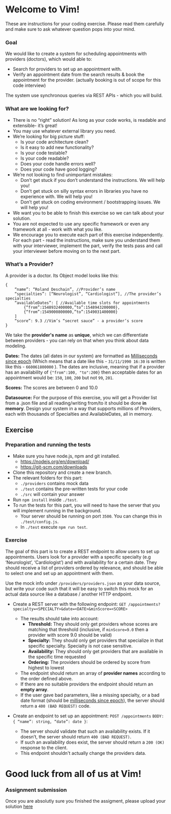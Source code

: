 # Welcome to Vim!

These are instructions for your coding exercise. Please read them carefully and make sure to ask whatever question pops into your mind.

### Goal

We would like to create a system for scheduling appointments with providers (doctors), which would able to:

- Search for providers to set up an appointment with.
- Verify an appointment date from the search results & book the appointment for the provider. (actually booking is out of scope for this code interview)

The system use synchronous queries via REST APIs - which you will build.

### What are we looking for?

- There is no “right” solution! As long as your code works, is readable and extensible- it’s great!
- You may use whatever external library you need.
- We’re looking for big picture stuff:
  - Is your code architecture clean?
  - Is it easy to add new functionality?
  - Is your code testable?
  - Is your code readable?
  - Does your code handle errors well?
  - Does your code have good logging?
- We’re not looking to find unimportant mistakes:
  - Don’t get stuck if you don’t understand the instructions. We will help you!
  - Don’t get stuck on silly syntax errors in libraries you have no experience with. We will help you!
  - Don’t get stuck on coding environment / bootstrapping issues. We will help you!
- We want you to be able to finish this exercise so we can talk about your solution.
- You are not expected to use any specific framework or even any framework at all - work with what you like.
- We encourage you to execute each part of this exercise independently. For each part - read the instructions, make sure you understand them with your interviewer, implement the part, verify the tests pass and call your interviewer before moving on to the next part.

### What’s a Provider?

A provider is a doctor. Its Object model looks like this:

```
{
    “name”: “Roland Deschain”, //Provider’s name
    “specialties”: [“Neurologist”, “Cardiologist”], //The provider’s specialties
    “availableDates”: [ //Available time slots for appointments
        {“from”:1548932400000,”to”:1548943200000},
        {“from”:1549000800000,”to”:1549031400000}
    ]
    “score”: 9.3 //Vim’s “secret sauce” - a provider’s score
}
```

We take the **provider's name** as **unique**, which we can differentiate between providers - you can rely on that when you think about data modeling.

**Dates:** The dates (all dates in our system) are formatted as [Milliseconds since epoch](https://currentmillis.com/?now#unix-timestamp) (Which means that a date like this - `31/11/1990 16:30` is written like this - `660061800000` ).
The dates are inclusive, meaning that if a provider has an availability of `{"from":100, "to":200}` then acceptable dates for an appointment would be: `150`, `100`, `200` but not `99`, `201`.

**Scores:** The scores are between 0 and 10.0

**Datasource:** For the purpose of this exercise, you will get a Provider list from a .json file and all reading/writing from/to it should be done **in memory**. Design your system in a way that supports millions of Providers, each with thousands of Specialties and AvailableDates, all in memory.

## Exercise

### Preparation and running the tests

- Make sure you have node.js, npm and git installed.
  - https://nodejs.org/en/download/
  - https://git-scm.com/downloads
- Clone this repository and create a new branch.
- The relevant folders for this part:
  - `./providers` contains mock data
  - `./test` contains the pre-written tests for your code
  - `./src` will contain your answer
- Run `npm install` inside `./test`.
- To run the tests for this part, you will need to have the server that you will implement running in the background.
  - Your server should be running on port `3500`. You can change this in `./test/config.js`.
  - In `./test` execute `npm run test`.

### Exercise

The goal of this part is to create a REST endpoint to allow users to set up appointments. Users look for a provider with a specific specialty (e.g ‘Neurologist’, ‘Cardiologist’) and with availability for a certain date. They should receive a list of providers ordered by relevance, and should be able to select one and set up an appointment with them.

Use the mock info under `/providers/providers.json` as your data source, but write your code such that it will be easy to switch this mock for an actual data source like a database / another HTTP endpoint.

- Create a REST server with the following endpoint:
  `GET /appointments?specialty=<SPECIALTY>&date=<DATE>&minScore=<SCORE>`

  - The results should take into account:
    - **Threshold:** They should only get providers whose scores are matching that threshold <SCORE> (inclusive, if `minScore=9.0` then a provider with score 9.0 should be valid)
    - **Specialty:** They should only get providers that specialize in that specific specialty. Specialty is not case sensitive.
    - **Availability:** They should only get providers that are available in the specific time requested
    - **Ordering:** The providers should be ordered by score from highest to lowest
  - The endpoint should return an array of **provider names** according to the order defined above.
  - If there are no suitable providers the endpoint should return an **empty array**.
  - If the user gave bad parameters, like a missing specialty, or a bad date format (should be [milliseconds since epoch](https://currentmillis.com/?now#unix-timestamp)), the server should return a `400 (BAD REQUEST)` code.

- Create an endpoint to set up an appointment:
  `POST /appointments`
  `BODY: { “name”: string, “date”: date }`:
  - The server should validate that such an availability exists. If it doesn’t, the server should return `400 (BAD REQUEST)`.
  - If such an availability does exist, the server should return a `200 (OK)` response to the client.
  - This endpoint shouldn't actually change the providers data.

# Good luck from all of us at Vim!


### Assignment submission
Once you are absolutly sure you finished the assigment, please upload your solution [here](https://www.dropbox.com/request/YgXzlcVDKbgRtH4rv8zG)
